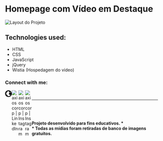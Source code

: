 # Homepage com Vídeo em Destaque
 
![Layout do Projeto](https://github.com/henriquenocera/portifolio-homepage-video-em-destaque/blob/master/img/layout.jpg?raw=true)

## Technologies used:
- HTML
- CSS
- JavaScript
- jQuery
- Wistia (Hospedagem do vídeo)



### Connect with me:

[<img align="left" alt="axioscorp.com.br" width="22px" src="https://raw.githubusercontent.com/iconic/open-iconic/master/svg/globe.svg" />][website]
[<img align="left" alt="axioscorp | LinkedIn" width="22px" src="https://cdn.jsdelivr.net/npm/simple-icons@v3/icons/linkedin.svg" />][linkedin]
[<img align="left" alt="axioscorp | Instagram" width="22px" src="https://cdn.jsdelivr.net/npm/simple-icons@v3/icons/instagram.svg" />][instagram]
[<img align="left" alt="axioscorp | Instagram" width="22px" src="https://cdn.jsdelivr.net/npm/simple-icons@v3/icons/facebook.svg" />][facebook]

<br />


---


[website]: https://axioscorp.com.br/
[linkedin]: https://www.linkedin.com/in/henrique-nocera-7b850a1b5/
[instagram]: https://instagram.com/h_nocera/
[facebook]: https://facebook.com/henrique.nocera



<br />
<br />

#### Projeto desenvolvido para fins educativos. \*</br>\* Todas as mídias foram retiradas de banco de imagens gratuitos.